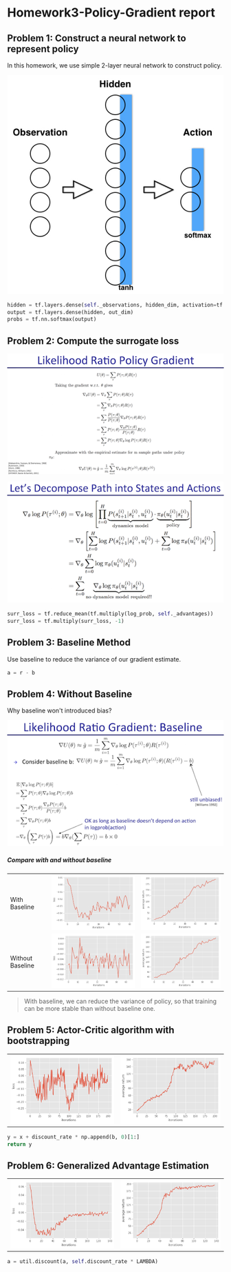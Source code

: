 # Homework3-Policy-Gradient report

## Problem 1: Construct a neural network to represent policy

In this homework, we use simple 2-layer neural network to construct policy.

![](images/nn.jpg)

```python
hidden = tf.layers.dense(self._observations, hidden_dim, activation=tf.nn.tanh)
output = tf.layers.dense(hidden, out_dim)
probs = tf.nn.softmax(output)
```

## Problem 2: Compute the surrogate loss

![](images/surrogate_loss_1.png)

![](images/surrogate_loss_2.png)

```python
surr_loss = tf.reduce_mean(tf.multiply(log_prob, self._advantages))
surr_loss = tf.multiply(surr_loss, -1)
```

## Problem 3: Baseline Method

Use baseline to reduce the variance of our gradient estimate.

```python
a = r - b
```

## Problem 4: Without Baseline

Why baseline won't introduced bias?

![](images/baseline_bias.png)

##### Compare with and without baseline

<table>
    <tr>
        <td> With Baseline </td>
        <td> <img src="images/with_baseline_loss.png"/> </td>
        <td> <img src="images/with_baseline_avg_return.png"/> </td>
    </tr>
    <tr>
        <td> Without Baseline </td>
        <td> <img src="images/without_baseline_loss.png"/> </td>
        <td> <img src="images/without_baseline_avg_return.png"/> </td>
    </tr>
</table>

> With baseline, we can reduce the variance of policy, so that training can be more stable than without baseline one.

## Problem 5: Actor-Critic algorithm with bootstrapping

<table>
    <tr>
        <td> <img src="images/actor_critic_loss.png"/> </td>
        <td> <img src="images/actor_critic_avg_return.png"/> </td>
    </tr>
</table>

```python
y = x + discount_rate * np.append(b, 0)[1:]
return y
```

## Problem 6: Generalized Advantage Estimation

<table>
    <tr>
        <td> <img src="images/gae_loss.png"/> </td>
        <td> <img src="images/gae_avg_return.png"/> </td>
    </tr>
</table>

```python
a = util.discount(a, self.discount_rate * LAMBDA)
```
